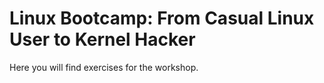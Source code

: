 Linux Bootcamp: From Casual Linux User to Kernel Hacker
======================

Here you will find exercises for the workshop. 